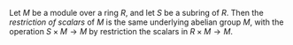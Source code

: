 Let $M$ be a module over a ring $R$, and let $S$ be a subring of $R$. Then the *restriction of scalars* of $M$ is the same underlying abelian group $M$, with the operation $S \times M \to M$ by restriction the scalars in $R \times M \to M$.
